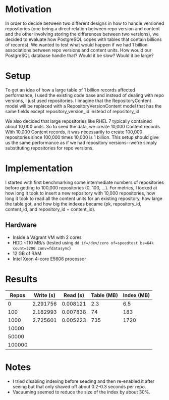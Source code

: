 # Motivation

In order to decide between two different designs in how to handle versioned repositories (one being
a direct relation between repo version and content and the other involving storing the differences
between two versions), we decided to evaluate how PostgreSQL copes with tables that contain billions
of records). We wanted to test what would happen if we had 1 billion associations between repo
versions and content units. How would our PostgreSQL database handle that? Would it be slow? Would
it be large?

# Setup

To get an idea of how a large table of 1 billion records affected performance, I used the existing
code base and instead of dealing with repo versions, I just used repositories. I imagine that the
RepositoryContent model will be replaced with a RepositoryVersionContent model that has the same
fields except repository_version_id instead of repository_id.

We also decided that large repositories like RHEL 7 typically contained about 10,000 units. So to
seed the data, we create 10,000 Content records. With 10,000 Content records, it was necessarily to
create 100,000 repositories since 100,000 times 10,000 is 1 billion. This setup should give us the
same performance as if we had repository versions--we're simply substituting repositories for repo
versions.

# Implementation

I started with first benchmarking some intermediate numbers of repositories before getting to
100,000 repositories (0, 100, ...). For metrics, I looked at how long it took to insert a new
repository with 10,000 repositories, how long it took to read all the content units for an existing
repository, how large the table got, and how big the indexes became (pk, repository_id, content_id,
and repository_id + content_id).

## Hardware

* Inside a Vagrant VM with 2 cores
* HDD ~110 MB/s (tested using `dd if=/dev/zero of=speedtest bs=64k count=3200 conv=fdatasync`)
* 12 GB of RAM
* Intel Xeon 4-core E5606 processor

# Results

| Repos  | Write (s) | Read (s) | Table (MB) | Index (MB) |
|--------|-----------|----------|------------|------------|
| 0      | 2.291756  | 0.008121 | 2.3        | 6.5        |
| 100    | 2.182993  | 0.007838 | 74         | 183        |
| 1000   | 2.725601  | 0.005223 | 735        | 1720       |
| 10000  |
| 50000  |
| 100000 |

# Notes

* I tried disabling indexing before seeding and then re-enabled it after seeing but that only shaved
  off about 0.2-0.3 seconds per repo.
* Vacuuming seemed to reduce the size of the index by about 30%.

